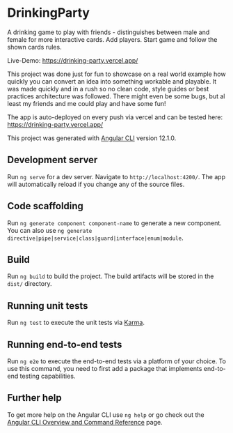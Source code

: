 # DrinkingParty

A drinking game to play with friends - distinguishes between male and female for more interactive cards. Add players. Start game and follow the shown cards rules. 

Live-Demo: https://drinking-party.vercel.app/

This project was done just for fun to showcase on a real world example how quickly you can convert an idea into something workable and playable. It was made quickly and in a rush so no clean code, style guides or best practices architecture was followed. There might even be some bugs, but al least my friends and me could play and have some fun!

The app is auto-deployed on every push via vercel and can be tested here: https://drinking-party.vercel.app/

This project was generated with [Angular CLI](https://github.com/angular/angular-cli) version 12.1.0.

## Development server

Run `ng serve` for a dev server. Navigate to `http://localhost:4200/`. The app will automatically reload if you change any of the source files.

## Code scaffolding

Run `ng generate component component-name` to generate a new component. You can also use `ng generate directive|pipe|service|class|guard|interface|enum|module`.

## Build

Run `ng build` to build the project. The build artifacts will be stored in the `dist/` directory.

## Running unit tests

Run `ng test` to execute the unit tests via [Karma](https://karma-runner.github.io).

## Running end-to-end tests

Run `ng e2e` to execute the end-to-end tests via a platform of your choice. To use this command, you need to first add a package that implements end-to-end testing capabilities.

## Further help

To get more help on the Angular CLI use `ng help` or go check out the [Angular CLI Overview and Command Reference](https://angular.io/cli) page.
